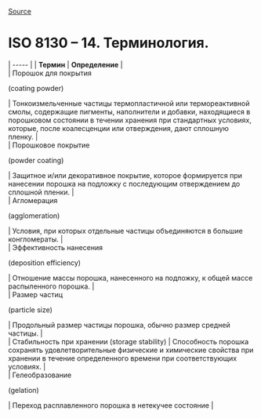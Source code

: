 [Source](http://vseokraskah.net/standart-iso-8130-14 "Permalink to Стандарт ISO 8130 – 14. Терминология.")

#  ISO 8130 – 14. Терминология.


| ----- |
| **Термин** |  **Определение** |  
| Порошок для покрытия 

(coating powder)

 |  Тонкоизмельченные частицы термопластичной или термореактивной смолы, содержащие пигменты, наполнители и добавки, находящиеся в порошковом состоянии в течении хранения при стандартных условиях, которые, после коалесценции или отверждения, дают сплошную пленку. |  
| Порошковое покрытие 

(powder coating)

 |  Защитное и/или декоративное покрытие, которое формируется при нанесении порошка на подложку с последующим отверждением до сплошной пленки. |  
| Агломерация 

(agglomeration)

 |  Условия, при которых отдельные частицы объединяются в большие конгломераты. |  
| Эффективность нанесения 

(deposition efficiency)

 |  Отношение массы порошка, нанесенного на подложку, к общей массе распыленного порошка. |  
| Размер частиц 

(particle size)

 |  Продольный размер частицы порошка, обычно размер средней частицы. |  
| Стабильность при хранении (storage stability) |  Способность порошка сохранять удовлетворительные физические и химические свойства при хранении в течение определенного времени при соответствующих условиях. |  
| Гелеобразование 

(gelation)

 |  Переход расплавленного порошка в нетекучее состояние | 

  